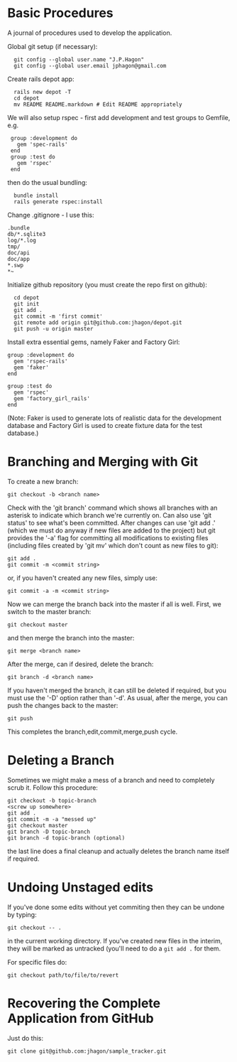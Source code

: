 Basic Procedures
================
A journal of procedures used to develop the application.

Global git setup (if necessary):

```
  git config --global user.name "J.P.Hagon"
  git config --global user.email jphagon@gmail.com
```
Create rails depot app:

```
  rails new depot -T
  cd depot
  mv README README.markdown # Edit README appropriately
```
We will also setup rspec - first  add development and test groups to 
Gemfile, e.g.

 ``` 
  group :development do
    gem 'spec-rails'
  end
  group :test do
    gem 'rspec'
  end
```

then do the usual bundling:

```
  bundle install
  rails generate rspec:install
```
Change .gitignore - I use this:

```
.bundle
db/*.sqlite3
log/*.log
tmp/
doc/api
doc/app
*.swp
*~
```

Initialize github repository (you must create the repo first on github):

```
  cd depot
  git init
  git add .
  git commit -m 'first commit'
  git remote add origin git@github.com:jhagon/depot.git
  git push -u origin master
```
Install extra essential gems, namely Faker and Factory Girl:

```
group :development do
  gem 'rspec-rails'
  gem 'faker'
end

group :test do
  gem 'rspec'
  gem 'factory_girl_rails'
end
```

(Note: Faker is used to generate lots of realistic data for the development
database and Factory Girl is used to create fixture data for the test
database.)

Branching and Merging with Git
==============================

To create a new branch:

```
git checkout -b <branch name>
```

Check with the 'git branch' command which shows all branches with an
asterisk to indicate which branch we're currently on. Can also use
'git status' to see what's been committed. After changes can use 'git add .'
(which we must do anyway if new files are added to the project)
but git provides the '-a' flag for committing all modifications to
existing files (including files created by 'git mv' which don't count
as new files to git):

```
git add .
git commit -m <commit string>
```
or, if you haven't created any new files, simply use:

```
git commit -a -m <commit string>
```

Now we can merge the branch back into the master if all is well. First, we
switch to the master branch:

```
git checkout master
```

and then merge the branch into the master:

```
git merge <branch name>
```

After the merge, can if desired, delete the branch:

```
git branch -d <branch name>
```

If you haven't merged the branch, it can still be deleted if required, but
you must use the '-D' option rather than '-d'.
As usual, after the merge, you can push the changes back to the master:

```
git push
```

This completes the branch,edit,commit,merge,push cycle.

Deleting a Branch
=================

Sometimes we might make a mess of a branch and need to completely scrub it.
Follow this procedure:

```
git checkout -b topic-branch
<screw up somewhere>
git add .
git commit -m -a "messed up"
git checkout master
git branch -D topic-branch
git branch -d topic-branch (optional)
```

the last line does a final cleanup and actually deletes the branch name
itself if required.

Undoing Unstaged edits
======================

If you've done some edits without yet commiting then they can be undone by
typing:

```
git checkout -- .
```

in the current working directory. If you've created new files in the interim,
they will be marked as untracked (you'll need to do a `git add .` for them.

For specific files do:

```
git checkout path/to/file/to/revert
```

Recovering the Complete Application from GitHub
===============================================

Just do this:

```
git clone git@github.com:jhagon/sample_tracker.git
```
